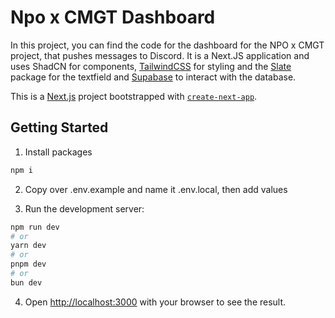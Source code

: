 # Npo x CMGT Dashboard
In this project, you can find the code for the dashboard for the NPO x CMGT project, that pushes messages to Discord. It is a Next.JS application and uses ShadCN for components, [TailwindCSS](https://tailwindcss.com/) for styling and the [Slate](https://www.npmjs.com/package/slate-react) package for the textfield and [Supabase](https://www.npmjs.com/package/@supabase/supabase-js) to interact with the database. 

This is a [Next.js](https://nextjs.org/) project bootstrapped with [`create-next-app`](https://github.com/vercel/next.js/tree/canary/packages/create-next-app).

## Getting Started

1. Install packages

```bash
npm i
```

2. Copy over .env.example and name it .env.local, then add values 

3. Run the development server:

```bash
npm run dev
# or
yarn dev
# or
pnpm dev
# or
bun dev
```

4. Open [http://localhost:3000](http://localhost:3000) with your browser to see the result. 


